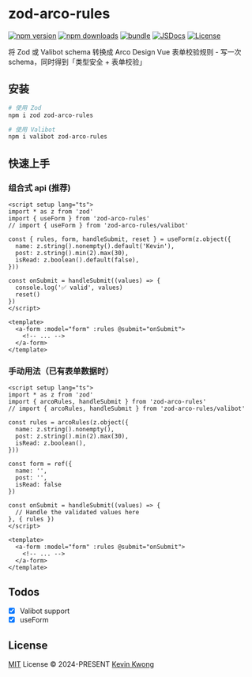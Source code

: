 # zod-arco-rules

[![npm version][npm-version-src]][npm-version-href]
[![npm downloads][npm-downloads-src]][npm-downloads-href]
[![bundle][bundle-src]][bundle-href]
[![JSDocs][jsdocs-src]][jsdocs-href]
[![License][license-src]][license-href]

将 Zod 或 Valibot schema 转换成 Arco Design Vue 表单校验规则 - 写一次 schema，同时得到「类型安全 + 表单校验」

## 安装

```sh
# 使用 Zod
npm i zod zod-arco-rules

# 使用 Valibot
npm i valibot zod-arco-rules
```

## 快速上手

### 组合式 api (推荐)

```vue
<script setup lang="ts">
import * as z from 'zod'
import { useForm } from 'zod-arco-rules'
// import { useForm } from 'zod-arco-rules/valibot'

const { rules, form, handleSubmit, reset } = useForm(z.object({
  name: z.string().nonempty().default('Kevin'),
  post: z.string().min(2).max(30),
  isRead: z.boolean().default(false),
}))

const onSubmit = handleSubmit((values) => {
  console.log('✅ valid', values)
  reset()
})
</script>

<template>
  <a-form :model="form" :rules @submit="onSubmit">
    <!-- ... -->
  </a-form>
</template>
```

### 手动用法（已有表单数据时）

```vue
<script setup lang="ts">
import * as z from 'zod'
import { arcoRules, handleSubmit } from 'zod-arco-rules'
// import { arcoRules, handleSubmit } from 'zod-arco-rules/valibot'

const rules = arcoRules(z.object({
  name: z.string().nonempty(),
  post: z.string().min(2).max(30),
  isRead: z.boolean(),
}))

const form = ref({
  name: '',
  post: '',
  isRead: false
})

const onSubmit = handleSubmit((values) => {
  // Handle the validated values here
}, { rules })
</script>

<template>
  <a-form :model="form" :rules @submit="onSubmit">
    <!-- ... -->
  </a-form>
</template>
```

## Todos

- [x] Valibot support
- [x] useForm

## License

[MIT](./LICENSE) License © 2024-PRESENT [Kevin Kwong](https://github.com/kvoon3)

<!-- Badges -->

[npm-version-src]: https://img.shields.io/npm/v/zod-arco-rules?style=flat&colorA=080f12&colorB=1fa669
[npm-version-href]: https://npmjs.com/package/zod-arco-rules
[npm-downloads-src]: https://img.shields.io/npm/dm/zod-arco-rules?style=flat&colorA=080f12&colorB=1fa669
[npm-downloads-href]: https://npmjs.com/package/zod-arco-rules
[bundle-src]: https://img.shields.io/bundlephobia/minzip/zod-arco-rules?style=flat&colorA=080f12&colorB=1fa669&label=minzip
[bundle-href]: https://bundlephobia.com/result?p=zod-arco-rules
[license-src]: https://img.shields.io/github/license/kvoon3/zod-arco-rules.svg?style=flat&colorA=080f12&colorB=1fa669
[license-href]: https://github.com/kvoon3/zod-arco-rules/blob/main/LICENSE
[jsdocs-src]: https://img.shields.io/badge/jsdocs-reference-080f12?style=flat&colorA=080f12&colorB=1fa669
[jsdocs-href]: https://www.jsdocs.io/package/zod-arco-rules
